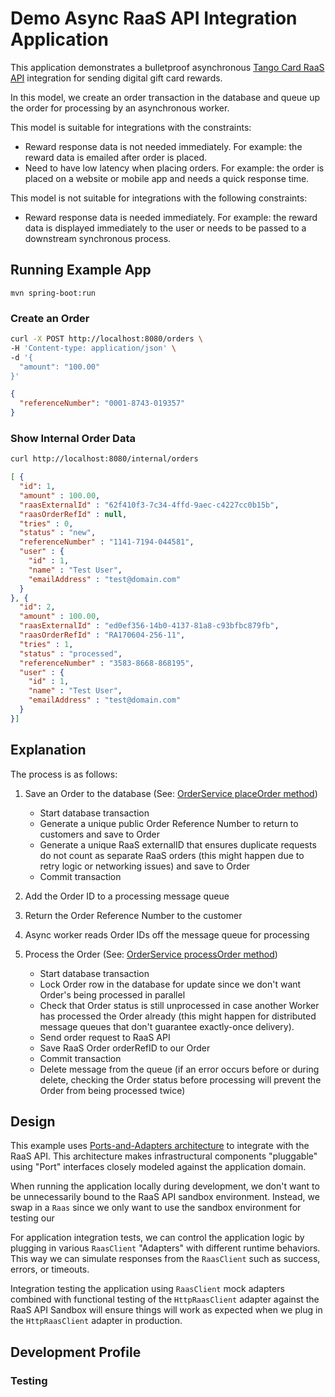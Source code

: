 # Demo Async RaaS API Integration Application

This application demonstrates a bulletproof asynchronous [Tango Card RaaS API](https://api.tangocard.com/raas/v2/) 
integration for sending digital gift card rewards.

In this model, we create an order transaction in the database and queue up the order for 
processing by an asynchronous worker. 

This model is suitable for integrations with the constraints:

- Reward response data is not needed immediately. For example: the reward data is emailed
  after order is placed.
- Need to have low latency when placing orders. For example: the order is placed on a website
  or mobile app and needs a quick response time. 
  
This model is not suitable for integrations with the following constraints:

- Reward response data is needed immediately. For example: the reward data is displayed
  immediately to the user or needs to be passed to a downstream synchronous process.
  

## Running Example App

```
mvn spring-boot:run
```

### Create an Order

```bash
curl -X POST http://localhost:8080/orders \
-H 'Content-type: application/json' \
-d '{
  "amount": "100.00"
}'
```

```json
{
  "referenceNumber": "0001-8743-019357"
}
```

### Show Internal Order Data

```bash
curl http://localhost:8080/internal/orders
```

```json
[ {
  "id": 1,
  "amount" : 100.00,
  "raasExternalId" : "62f410f3-7c34-4ffd-9aec-c4227cc0b15b",
  "raasOrderRefId" : null,
  "tries" : 0,
  "status" : "new",
  "referenceNumber" : "1141-7194-044581",
  "user" : {
    "id" : 1,
    "name" : "Test User",
    "emailAddress" : "test@domain.com"
  }
}, {
  "id": 2,
  "amount" : 100.00,
  "raasExternalId" : "ed0ef356-14b0-4137-81a8-c93bfbc879fb",
  "raasOrderRefId" : "RA170604-256-11",
  "tries" : 1,
  "status" : "processed",
  "referenceNumber" : "3583-8668-868195",
  "user" : {
    "id" : 1,
    "name" : "Test User",
    "emailAddress" : "test@domain.com"
  }
}]
```


  
## Explanation

The process is as follows:

1. Save an Order to the database (See: [OrderService placeOrder method](https://github.com/bradyo/demo-async-raas-integration/blob/b96237fe25d9860cfef338718d632bf5ecc2fb55/src/main/java/demo/async_tangocard_integration/order/OrderService.java#L32))

    - Start database transaction
    - Generate a unique public Order Reference Number to return to customers and save to Order
    - Generate a unique RaaS externalID that ensures duplicate requests do not count as separate RaaS orders
      (this might happen due to retry logic or networking issues) and save to Order
    - Commit transaction
  
2. Add the Order ID to a processing message queue

3. Return the Order Reference Number to the customer

4. Async worker reads Order IDs off the message queue for processing

5. Process the Order (See: [OrderService processOrder method](https://github.com/bradyo/demo-async-raas-integration/blob/b96237fe25d9860cfef338718d632bf5ecc2fb55/src/main/java/demo/async_tangocard_integration/order/OrderService.java#L52))

    - Start database transaction
    - Lock Order row in the database for update since we don't want Order's being processed in parallel
    - Check that Order status is still unprocessed in case another Worker has processed the Order already
      (this might happen for distributed message queues that don't guarantee exactly-once delivery).
    - Send order request to RaaS API
    - Save RaaS Order orderRefID to our Order
    - Commit transaction
    - Delete message from the queue (if an error occurs before or during delete, checking the Order status
      before processing will prevent the Order from being processed twice)


## Design

This example uses [Ports-and-Adapters architecture](chttp://alistair.cockburn.us/Hexagonal+architecture) to
integrate with the RaaS API. This architecture makes infrastructural components "pluggable" using "Port" interfaces
closely modeled against the application domain. 

When running the application locally during development, we don't want to be unnecessarily bound to 
the RaaS API sandbox environment. Instead, we swap in a `Raas` since we only want to use the sandbox 
environment for testing our 

For application integration tests, we can control the application logic by plugging in various `RaasClient` 
"Adapters" with different runtime behaviors. This way we can simulate responses from the `RaasClient`
such as success, errors, or timeouts.

Integration testing the application using `RaasClient` mock adapters combined with functional testing 
of the `HttpRaasClient` adapter against the RaaS API Sandbox will ensure things will work as expected 
when we plug in the `HttpRaasClient` adapter in production. 


## Development Profile


### Testing


